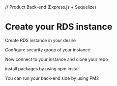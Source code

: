 // Product Back-end (Express.js + Sequelize)

# Create your RDS instance

Create RDS instance in your desire

Configure security group of your instance

Now connect to your instance and clone your repo

install packages by using npm install

You can run your back-end side by using PM2
